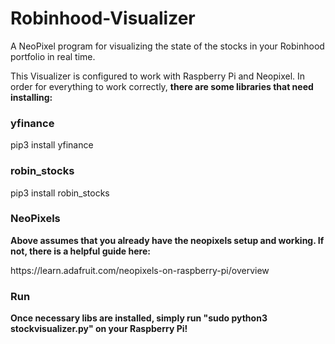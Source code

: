 # Robinhood-Visualizer
A NeoPixel program for visualizing the state of the stocks in your Robinhood portfolio in real time.

This Visualizer is configured to work with Raspberry Pi and Neopixel. In order for everything to work correctly, <b>there are some libraries that need installing:</b>

<h3>yfinance</h3>
<p>pip3 install yfinance</p>

<h3>robin_stocks</h3>
<p>pip3 install robin_stocks</p>
<p> </p>

<h3>NeoPixels</h3>
<b>Above assumes that you already have the neopixels setup and working. If not, there is a helpful guide here: </b>

<p> https://learn.adafruit.com/neopixels-on-raspberry-pi/overview </p>

<h3>Run</h3>
<b> Once necessary libs are installed, simply run "sudo python3 stockvisualizer.py" on your Raspberry Pi! </b>
